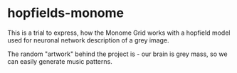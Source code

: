 # hopfields-monome

This is a trial to express, how the Monome Grid works with a hopfield model used for neuronal network description of a grey image. 

The random "artwork" behind the project is - our brain is grey mass, so we can easily generate music patterns.

